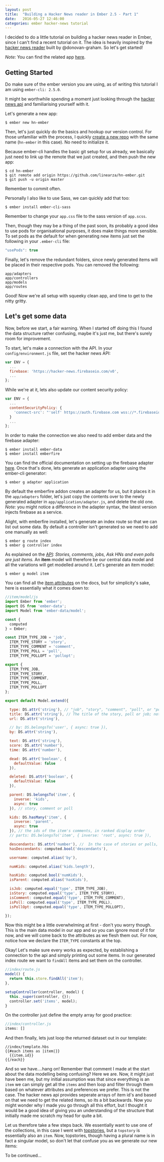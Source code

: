 ```yaml
---
layout: post
title:  "Building a Hacker News reader in Ember 2.5 - Part 1"
date:   2016-05-27 12:46:00
categories: ember hacker-news tutorial
---
```



I decided to do a little tutorial on building a hacker news reader in Ember, since I can't find a recent tutorial on it. The idea is heavily inspired by the [hacker news reader][hn] built by @donovan-graham.
So let's get started!

*Note:* You can find the related app [here][demo].


## Getting Started

Do make sure of the ember version you are using, as of writing this tutorial I am using `ember-cli: 2.5.0`.

It might be worthwhile spending a moment just looking through the [hacker news api][api] and familiarising yourself with it.

Let's generate a new app:

```
$ ember new hn-ember
```
Then, let's just quickly do the basics and hookup our version control. For those unfamiliar with the process, I quickly [create a new repo][new] with the same name (`hn-ember` in this case). No need to initialize it. 

Because ember-cli handles the basic git setup for us already, we basically just need to link up the remote that we just created, and then push the new app:

```
$ cd hn-ember
$ git remote add origin https://github.com/linearza/hn-ember.git
$ git push -u origin master
```
Remember to commit often.

Personally I also like to use Sass, we can quickly add that too:

```
$ ember install ember-cli-sass
```
Remember to change your `app.css` file to the sass version of `app.scss`.

Then, though they may be a thing of the past soon, its probably a good idea to use pods for organisational purposes, it does make things more sensible. To set pods as the default for when generating new items just set the following in your `.ember-cli` file:

```javascript
"usePods": true
```

Finally, let's remove the redundant folders, since newly generated items will be placed in their respective pods. You can removed the following:

```
app/adapters
app/controllers
app/models
app/routes
```

Good! Now we're all setup with squeeky clean app, and time to get to the nitty gritty.

## Let's get some data
Now, before we start, a fair warning. When I started off doing this I found the data structure rather confusing, maybe it's just me, but there's surely room for improvement.

To start, let's make a connection with the API. In your `config/environment.js` file, set the hacker news API:

```javascript
var ENV = {
  ...
  firebase: 'https://hacker-news.firebaseio.com/v0',
  ...
};
```

While we're at it, lets also update our content security policy:

```javascript
var ENV = {
  ...
  contentSecurityPolicy: {
    'connect-src': "'self' https://auth.firebase.com wss://*.firebaseio.com"
  }
  ...
};  
```
In order to make the connection we also need to add ember data and the firebase adapter:

```
$ ember install ember-data
$ ember install emberfire
```
You can find the official documentation on setting up the firebase adapter [here][emberfire].
Once that's done, lets generate an application adapter using the ember-cli generator:

```
$ ember g adapter application
```
By default the emberfire addon creates an adapter for us, but it places it in the `app/adapters` folder, let's just copy the contents over to the newly generated adapter in `app/application/adapter.js`, and delete the old one. *Note:* you might notice a difference in the adapter syntax, the latest version injects firebase as a service.

Alight, with emberfire installed, let's generate an index route so that we can list out some data. By default a controller isn't generated so we need to add one manually as well:

```
$ ember g route index
$ ember g controller index
```

As explained on the [API][api]: *Stories, comments, jobs, Ask HNs and even polls are just items.*
An **item** model will therefore be our central data model and all the variations will get modelled around it. Let's generate an item model:

```
$ ember g model item
```

You can find all the [item attributes][item-attributes] on the docs, but for simplicity's sake, here is essentially what it comes down to:

```javascript
//item/model/js
import Ember from 'ember';
import DS from 'ember-data';
import Model from 'ember-data/model';

const {
  computed
} = Ember;

const ITEM_TYPE_JOB = 'job',
  ITEM_TYPE_STORY = 'story',
  ITEM_TYPE_COMMENT = 'comment',
  ITEM_TYPE_POLL = 'poll',
  ITEM_TYPE_POLLOPT = 'pollopt';

export {
  ITEM_TYPE_JOB,
  ITEM_TYPE_STORY,
  ITEM_TYPE_COMMENT,
  ITEM_TYPE_POLL,
  ITEM_TYPE_POLLOPT
};

export default Model.extend({

  type: DS.attr('string'), // "job", "story", "comment", "poll", or "pollopt"
  title: DS.attr('string'), // The title of the story, poll or job; not for comment
  url: DS.attr('string'),

  // by: DS.belongsTo('user', { async: true }),
  by: DS.attr('string'),

  text: DS.attr('string'),
  score: DS.attr('number'),
  time: DS.attr('number'),

  dead: DS.attr('boolean', {
    defaultValue: false
  }),

  deleted: DS.attr('boolean', {
    defaultValue: false
  }),

  parent: DS.belongsTo('item', {
    inverse: 'kids',
    async: true
  }), // story, comment or poll

  kids: DS.hasMany('item', {
    inverse: 'parent',
    async: true
  }), // the ids of the item's comments, in ranked display order
  // parts: DS.belongsTo('item', { inverse: 'root', async: true }),     // pollopts

  descendants: DS.attr('number'), //  In the case of stories or polls, the total comment count.
  hasDescendants: computed.bool('descendants'),

  username: computed.alias('by'),

  numKids: computed.alias('kids.length'),

  hasKids: computed.bool('numKids'),
  isParent: computed.alias('hasKids'),

  isJob: computed.equal('type', ITEM_TYPE_JOB),
  isStory: computed.equal('type', ITEM_TYPE_STORY),
  isComment: computed.equal('type', ITEM_TYPE_COMMENT),
  isPoll: computed.equal('type', ITEM_TYPE_POLL),
  isPollOpt: computed.equal('type', ITEM_TYPE_POLLOPT),

});

```

Now this might be a little overwhelming at first - don't you worry though. This is the main data model in our app and so you can ignore most of it for now, and we will come back to the attributes as we flesh them out. For now, notice how we declare the `ITEM_TYPE` constants at the top.

Okay! Let's make sure every works as expected, by establishing a connection to the api and simply printing out some items.
In our generated index route we want to `findAll` items and set them on the controller.

```javascript
//index/route.js
model() {
  return this.store.findAll('item');
},

setupController(controller, model) {
  this._super(controller, {});
  controller.set('items', model);
}
```
On the controller just define the empty array for good practice:

```javascript
//index/controller.js
items: []
```

And then finally, lets just loop the returned dataset out in our template:

```
//index/template.hbs
{{#each items as |item|}}
  {{item.id}}
{{/each}}
```

And so we have....hang on! Remember that comment I made at the start about the data modelling being confusing? Here we are. Now, it might just have been me, but my initial assumption was that since everything is an `item` we can simply get all the `items` and then loop and filter through them based on whatever attributes and preferences we prefer. This is not the case. The hacker news api provides seperate arrays of item id's and based on that we need to get the related items, so its a bit backwards. Now you might wonder why I made you go through all this effort, but I thought it would be a good idea of giving you an understanding of the structure that initially made me scratch my head for quite a bit.

Let us therefore take a few steps back. We essentially want to use one of the collections, in this case I went with [topstories][topstories], but a `topstory` is essentially also an `item`. Now, topstories, though having a plural name is in fact a singular model, so don't let that confuse you as we generate our new items:


To be continued...


[demo]: https://github.com/linearza/hn-ember
[hn]: http://www.platform7.com/ember-hn/#/new
[api]: https://github.com/HackerNews/API
[new]: https://github.com/new
[emberfire]: https://github.com/firebase/emberFire
[item-attributes]: https://github.com/HackerNews/API#items
[topstories]: https://github.com/HackerNews/API#new-top-and-best-stories